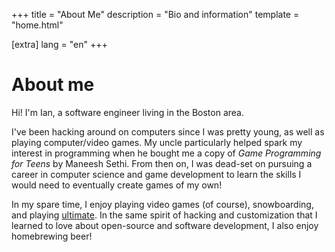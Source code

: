 +++
title = "About Me"
description = "Bio and information"
template = "home.html"

[extra]
lang = "en"
+++

<!-- markdownlint-disable-next-line single-h1 -->
# About me

Hi! I'm Ian, a software engineer living in the Boston area.

I've been hacking around on computers since I was pretty young, as well as playing
computer/video games. My uncle particularly helped spark my interest in programming
when he bought me a copy of _Game Programming for Teens_ by Maneesh Sethi.
From then on, I was dead-set on pursuing a career in computer science and game
development to learn the skills I would need to eventually create games of my own!

In my spare time, I enjoy playing video games (of course), snowboarding, and
playing [ultimate](https://en.wikipedia.org/wiki/Ultimate_(sport)).
In the same spirit of hacking and customization that I learned to love about
open-source and software development, I also enjoy homebrewing beer!
